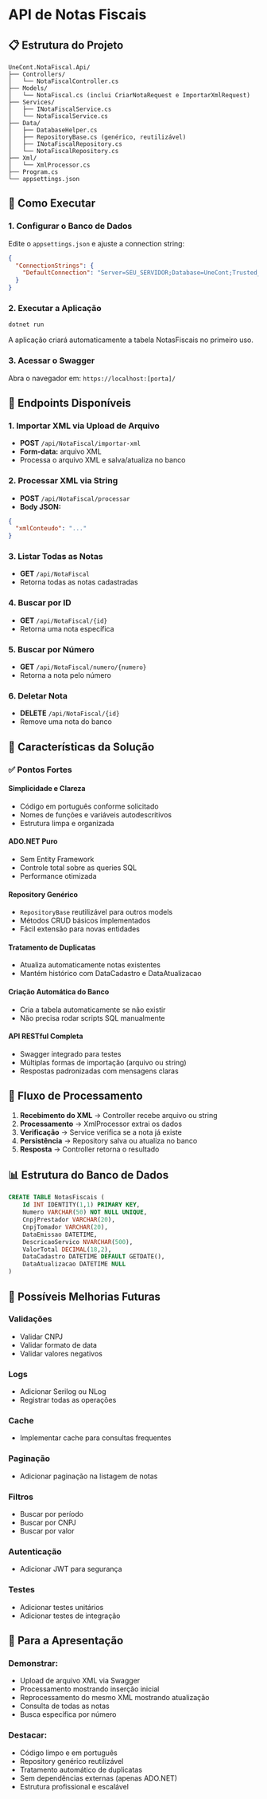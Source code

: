 # API de Notas Fiscais

## 📋 Estrutura do Projeto

```
UneCont.NotaFiscal.Api/
├── Controllers/
│   └── NotaFiscalController.cs
├── Models/
│   └── NotaFiscal.cs (inclui CriarNotaRequest e ImportarXmlRequest)
├── Services/
│   ├── INotaFiscalService.cs
│   └── NotaFiscalService.cs
├── Data/
│   ├── DatabaseHelper.cs
│   ├── RepositoryBase.cs (genérico, reutilizável)
│   ├── INotaFiscalRepository.cs
│   └── NotaFiscalRepository.cs
├── Xml/
│   └── XmlProcessor.cs
├── Program.cs
└── appsettings.json
```

## 🚀 Como Executar

### 1. Configurar o Banco de Dados

Edite o `appsettings.json` e ajuste a connection string:

```json
{
  "ConnectionStrings": {
    "DefaultConnection": "Server=SEU_SERVIDOR;Database=UneCont;Trusted_Connection=true;TrustServerCertificate=true;"
  }
}
```

### 2. Executar a Aplicação

```bash
dotnet run
```

A aplicação criará automaticamente a tabela NotasFiscais no primeiro uso.

### 3. Acessar o Swagger

Abra o navegador em: `https://localhost:[porta]/`

## 📝 Endpoints Disponíveis

### 1. Importar XML via Upload de Arquivo
- **POST** `/api/NotaFiscal/importar-xml`
- **Form-data:** arquivo XML
- Processa o arquivo XML e salva/atualiza no banco

### 2. Processar XML via String
- **POST** `/api/NotaFiscal/processar`
- **Body JSON:**
```json
{
  "xmlConteudo": "..."
}
```

### 3. Listar Todas as Notas
- **GET** `/api/NotaFiscal`
- Retorna todas as notas cadastradas

### 4. Buscar por ID
- **GET** `/api/NotaFiscal/{id}`
- Retorna uma nota específica

### 5. Buscar por Número
- **GET** `/api/NotaFiscal/numero/{numero}`
- Retorna a nota pelo número

### 6. Deletar Nota
- **DELETE** `/api/NotaFiscal/{id}`
- Remove uma nota do banco

## 🎯 Características da Solução

### ✅ Pontos Fortes

#### **Simplicidade e Clareza**
- Código em português conforme solicitado
- Nomes de funções e variáveis autodescritivos
- Estrutura limpa e organizada

#### **ADO.NET Puro**
- Sem Entity Framework
- Controle total sobre as queries SQL
- Performance otimizada

#### **Repository Genérico**
- `RepositoryBase` reutilizável para outros models
- Métodos CRUD básicos implementados
- Fácil extensão para novas entidades

#### **Tratamento de Duplicatas**
- Atualiza automaticamente notas existentes
- Mantém histórico com DataCadastro e DataAtualizacao

#### **Criação Automática do Banco**
- Cria a tabela automaticamente se não existir
- Não precisa rodar scripts SQL manualmente

#### **API RESTful Completa**
- Swagger integrado para testes
- Múltiplas formas de importação (arquivo ou string)
- Respostas padronizadas com mensagens claras

## 🔄 Fluxo de Processamento

1. **Recebimento do XML** → Controller recebe arquivo ou string
2. **Processamento** → XmlProcessor extrai os dados
3. **Verificação** → Service verifica se a nota já existe
4. **Persistência** → Repository salva ou atualiza no banco
5. **Resposta** → Controller retorna o resultado

## 📊 Estrutura do Banco de Dados

```sql
CREATE TABLE NotasFiscais (
    Id INT IDENTITY(1,1) PRIMARY KEY,
    Numero VARCHAR(50) NOT NULL UNIQUE,
    CnpjPrestador VARCHAR(20),
    CnpjTomador VARCHAR(20),
    DataEmissao DATETIME,
    DescricaoServico NVARCHAR(500),
    ValorTotal DECIMAL(18,2),
    DataCadastro DATETIME DEFAULT GETDATE(),
    DataAtualizacao DATETIME NULL
)
```

## 🔧 Possíveis Melhorias Futuras

### **Validações**
- Validar CNPJ
- Validar formato de data
- Validar valores negativos

### **Logs**
- Adicionar Serilog ou NLog
- Registrar todas as operações

### **Cache**
- Implementar cache para consultas frequentes

### **Paginação**
- Adicionar paginação na listagem de notas

### **Filtros**
- Buscar por período
- Buscar por CNPJ
- Buscar por valor

### **Autenticação**
- Adicionar JWT para segurança

### **Testes**
- Adicionar testes unitários
- Adicionar testes de integração

## 🎨 Para a Apresentação

### **Demonstrar:**
- Upload de arquivo XML via Swagger
- Processamento mostrando inserção inicial
- Reprocessamento do mesmo XML mostrando atualização
- Consulta de todas as notas
- Busca específica por número

### **Destacar:**
- Código limpo e em português
- Repository genérico reutilizável
- Tratamento automático de duplicatas
- Sem dependências externas (apenas ADO.NET)
- Estrutura profissional e escalável
